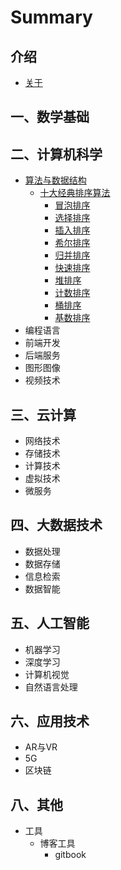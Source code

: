 # Summary

## 介绍

* [关于](./README.md)

## 一、数学基础

## 二、计算机科学

* [算法与数据结构](er-3001-ji-suan-ji-ke-xue/suan-fa-yu-shu-ju-jie-gou.md)
  * [十大经典排序算法](2.CS/1.Algorithm/Sorting-Algorithm/README.md)
    * [冒泡排序](2.CS/1.Algorithm/Sorting-Algorithm/1.bubbleSort.md)
    * [选择排序](2.CS/1.Algorithm/Sorting-Algorithm/2.selectionSort.md)
    * [插入排序](2.CS/1.Algorithm/Sorting-Algorithm/3.insertionSort.md)
    * [希尔排序](2.CS/1.Algorithm/Sorting-Algorithm/4.shellSort.md)
    * [归并排序](2.CS/1.Algorithm/Sorting-Algorithm/5.mergeSort.md)
    * [快速排序](2.CS/1.Algorithm/Sorting-Algorithm/6.quickSort.md)
    * [堆排序](2.CS/1.Algorithm/Sorting-Algorithm/7.heapSort.md)
    * [计数排序](2.CS/1.Algorithm/Sorting-Algorithm/8.countingSort.md)
    * [桶排序](2.CS/1.Algorithm/Sorting-Algorithm/9.bucketSort.md)
    * [基数排序](2.CS/1.Algorithm/Sorting-Algorithm/10.radixSort.md)
* 编程语言
* 前端开发
* 后端服务
* 图形图像
* 视频技术

## 三、云计算

* 网络技术
* 存储技术
* 计算技术
* 虚拟技术
* 微服务

## 四、大数据技术

* 数据处理
* 数据存储
* 信息检索
* 数据智能

## 五、人工智能

* 机器学习
* 深度学习
* 计算机视觉
* 自然语言处理

## 六、应用技术

* AR与VR
* 5G
* 区块链

## 八、其他

* 工具
  * 博客工具
    * gitbook

